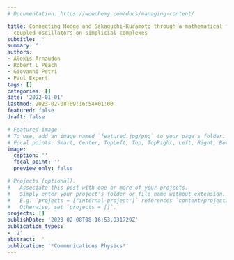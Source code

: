 ```yaml
---
# Documentation: https://wowchemy.com/docs/managing-content/

title: Connecting Hodge and Sakaguchi-Kuramoto through a mathematical framework for
  coupled oscillators on simplicial complexes
subtitle: ''
summary: ''
authors:
- Alexis Arnaudon
- Robert L Peach
- Giovanni Petri
- Paul Expert
tags: []
categories: []
date: '2022-01-01'
lastmod: 2023-02-08T09:16:54+01:00
featured: false
draft: false

# Featured image
# To use, add an image named `featured.jpg/png` to your page's folder.
# Focal points: Smart, Center, TopLeft, Top, TopRight, Left, Right, BottomLeft, Bottom, BottomRight.
image:
  caption: ''
  focal_point: ''
  preview_only: false

# Projects (optional).
#   Associate this post with one or more of your projects.
#   Simply enter your project's folder or file name without extension.
#   E.g. `projects = ["internal-project"]` references `content/project/deep-learning/index.md`.
#   Otherwise, set `projects = []`.
projects: []
publishDate: '2023-02-08T08:16:53.931729Z'
publication_types:
- '2'
abstract: ''
publication: '*Communications Physics*'
---
```

